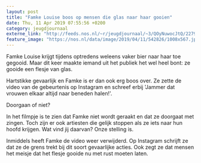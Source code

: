 ```yaml
---
layout: post
title: "Famke Louise boos op mensen die glas naar haar gooien"
date: Thu, 11 Apr 2019 07:55:56 +0200
category: jeugdjournaal
externe_link: "http://feeds.nos.nl/~r/jeugdjournaal/~3/QOyNuwocJtQ/2279937"
feature_image: "https://nos.nl/data/image/2019/04/11/542826/1008x567.jpg"
---
```


<p>Famke Louise krijgt tijdens optredens weleens vaker bier naar haar toe gegooid. Maar dit keer maakte iemand uit het publiek het wel heel bont: ze gooide een flesje van glas.</p>
<p>Hartstikke gevaarlijk en Famke is er dan ook erg boos over. Ze zette de video van de gebeurtenis op Instagram en schreef erbij 'Jammer dat vrouwen elkaar altijd naar beneden halen!'.</p>
<p>Doorgaan of niet?</p>
<p>In het filmpje is te zien dat Famke niet wordt geraakt en dat ze doorgaat met zingen. Toch zijn er ook artiesten die gelijk stoppen als ze iets naar hun hoofd krijgen. Wat vind jij daarvan? Onze stelling is.</p>
<p>Inmiddels heeft Famke de video weer verwijderd. Op Instagram schrijft ze dat ze de grens trekt bij dit soort gevaarlijke acties. Ook zegt ze dat mensen het meisje dat het flesje gooide nu met rust moeten laten. </p><img src="http://feeds.feedburner.com/~r/jeugdjournaal/~4/QOyNuwocJtQ" height="1" width="1" alt=""/>
